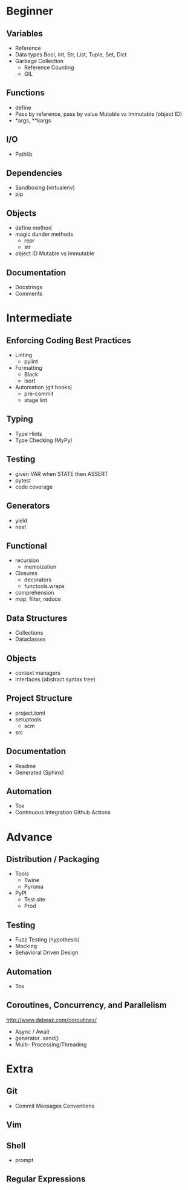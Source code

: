 # Beginner

## Variables
* Reference
* Data types
   Bool, Int, Str, List, Tuple, Set, Dict
* Garbage Collection
	* Reference Counting
	* GIL

## Functions
* define
* Pass by reference, pass by value
   Mutable vs Immutable (object ID)
* *args, **kargs

## I/O
* Pathlib

## Dependencies
* Sandboxing (virtualenv)
* pip

## Objects
* define method
* magic dunder methods
	* repr
	* str
* object ID
   Mutable vs Immutable

## Documentation
* Docstrings
* Comments

# Intermediate
## Enforcing Coding Best Practices
* Linting
	* pylint
* Formatting
	* Black
	* isort
* Automation (git hooks)
	* pre-commit
	* stage lint

## Typing
* Type Hints
* Type Checking (MyPy)

## Testing
* given VAR when STATE then ASSERT
* pytest
* code coverage

## Generators
* yield
* next

## Functional
* recursion
	* memoization
* Closures
	* decorators
	* functools.wraps
* comprehension
* map, filter, reduce

## Data Structures
* Collections
* Dataclasses

## Objects
* context managers
* interfaces (abstract syntax tree)

## Project Structure
* project.toml
* setuptools
	* scm
* src

## Documentation
* Readme
* Generated (Sphinx)

## Automation
* Tox
* Continuous Integration
   Github Actions

# Advance
## Distribution / Packaging
* Tools
	* Twine
	* Pyroma
* PyPI
	* Test site
	* Prod

## Testing
* Fuzz Testing (hypothesis)
* Mocking
* Behavioral Driven Design

## Automation
* Tox

## Coroutines, Concurrency, and Parallelism
http://www.dabeaz.com/coroutines/
* Async / Await
* generator .send()
* Multi- Processing/Threading

# Extra
## Git
* Commit Messages Conventions
## Vim
## Shell
* prompt
## Regular Expressions
<!--stackedit_data:
eyJoaXN0b3J5IjpbODMwNTc2MzgsLTI3Njg0MDM2LDc2Mzg2MT
c5XX0=
-->